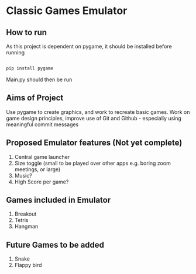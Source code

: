 # Classic Games Emulator

## How to run

As this project is dependent on pygame, it should be installed before running

```bash

pip install pygame

```

Main.py should then be run

## Aims of Project

Use pygame to create graphics, and work to recreate basic games.
Work on game design principles, improve use of Git and Github - especially using meaningful commit messages

## Proposed Emulator features (Not yet complete)

1. Central game launcher
2. Size toggle (small to be played over other apps e.g. boring zoom meetings, or large)
3. Music?
4. High Score per game?

## Games included in Emulator

1. Breakout
2. Tetris
3. Hangman

## Future Games to be added

1. Snake
2. Flappy bird
